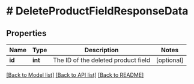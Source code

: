 # # DeleteProductFieldResponseData

## Properties

Name | Type | Description | Notes
------------ | ------------- | ------------- | -------------
**id** | **int** | The ID of the deleted product field | [optional]

[[Back to Model list]](../README.md#documentation-for-models) [[Back to API list]](../README.md#documentation-for-api-endpoints) [[Back to README]](../README.md)
